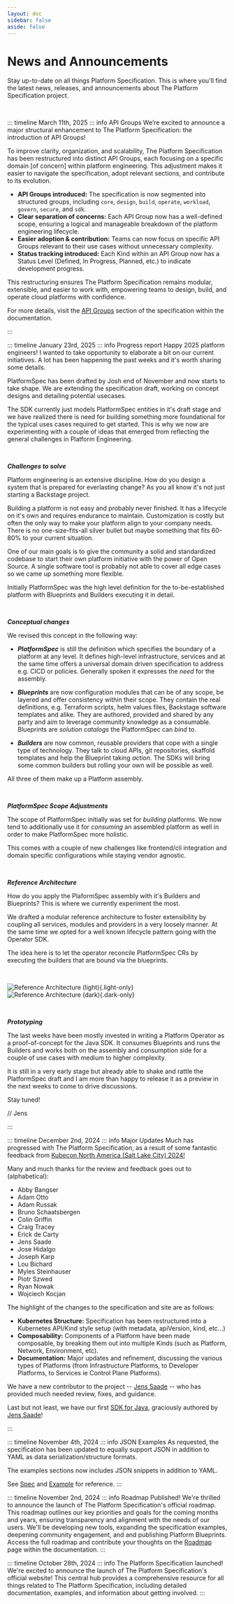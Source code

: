 ```yaml
---
layout: doc
sidebar: false
aside: false
---
```


# News and Announcements

Stay up-to-date on all things Platform Specification.  This is where you'll find the latest news, releases, and announcements about The Platform Specification project.

<p>&nbsp;</p>

::: timeline March 11th, 2025
::: info API Groups
We’re excited to announce a major structural enhancement to The Platform Specification: the introduction of API Groups!

To improve clarity, organization, and scalability, The Platform Specification has been restructured into distinct API Groups, each focusing on a specific domain [of concern] within platform engineering.  This adjustment makes it easier to navigate the specification, adopt relevant sections, and contribute to its evolution.

* **API Groups introduced:**  The specification is now segmented into structured groups, including `core`, `design`, `build`, `operate`, `workload`, `govern`, `secure`, and `sdk`.
* **Clear separation of concerns:**  Each API Group now has a well-defined scope, ensuring a logical and manageable breakdown of the platform engineering lifecycle.
* **Easier adoption & contribution:**  Teams can now focus on specific API Groups relevant to their use cases without unnecessary complexity.
* **Status tracking introduced:**  Each Kind within an API Group now has a Status Level (Defined, In Progress, Planned, etc.) to indicate development progress.

This restructuring ensures The Platform Specification remains modular, extensible, and easier to work with, empowering teams to design, build, and operate cloud platforms with confidence.

For more details, visit the [API Groups](./docs/spec/spec#api-groups) section of the specification within the documentation.

:::

::: timeline January 23rd, 2025
::: info Progress report
Happy 2025 platform engineers! I wanted to take opportunity to elaborate a bit on our current initiatives.
A lot has been happening the past weeks and it's worth sharing some details.

PlatformSpec has been drafted by Josh end of November and now starts to take shape. We are extending the specification draft, working on concept designs and detailing potential usecases.

The SDK currently just models PlatformSpec entities in it's draft stage and we have realized there is need for building something more foundational for the typical uses cases required to get started. This is why we now are experimenting with a couple of ideas that emerged from reflecting the general challenges in Platform Engineering.

<p>&nbsp;</p>

***Challenges to solve***

Platform engineering is an extensive discipline. How do you design a system that is prepared for everlasting change?
As you all know it's not just starting a Backstage project.

Building a platform is not easy and probably never finished. It has a lifecycle on it's own and requires endurance to maintain. Customization is costly but often the only way to make your platform align to your company needs. There is no one-size-fits-all silver bullet but maybe something that fits 60-80% to your current situation.

One of our main goals is to give the community a solid and standardized codebase to start their own platform initiative with the power of Open Source. A single software tool is probably not able to cover all edge cases so we came up something more flexible.

Initially PlatformSpec was the high level definition for the to-be-established platform with Blueprints and Builders executing it in detail.

<p>&nbsp;</p>

***Conceptual changes***

We revised this concept in the following way:

* ***PlatformSpec*** is still the definition which specifies the boundary of a platform at any level. It defines high-level infrastructure, services and at the same time offers a universal domain driven specification to address e.g. CICD or policies. Generally spoken it expresses the _need_ for the assembly.

* ***Blueprints*** are now configuration modules that can be of any scope, be layered and offer consistency within their scope. They contain the real definitions, e.g. Terraform scripts, helm values files, Backstage software templates and alike. They are authored, provided and shared by any party and aim to leverage community knowledge as a consumable. Blueprints are _solution  catalogs_ the PlatformSpec can _bind_ to.

* ***Builders*** are now common, reusable providers that cope with a single type of technology. They talk to cloud APIs, git repositories, skaffold templates and help the Blueprint taking _action_.
The SDKs will bring some common builders but rolling your own will be possible as well.

All three of them make up a Platform assembly.

<p>&nbsp;</p>

***PlatformSpec Scope Adjustments***

The scope of PlatformSpec initially was set for _building_ platforms. We now tend to additionally use it for _consuming_ an assembled platform as well in order to make PlatformSpec more holistic.

This comes with a couple of new challenges like frontend/cli integration and domain specific configurations while staying vendor agnostic.


<p>&nbsp;</p>

***Reference Architecture***

How do you apply the PlaformSpec assembly with it's Builders and Blueprints?
This is where we currently experiment the most.

We drafted a modular reference architecture to foster extensibility by coupling all services, modules and providers in a very loosely manner. At the same time we opted for a well known lifecycle pattern going with the Operator SDK.

The idea here is to let the operator reconcile PlatformSpec CRs by executing the builders that are bound via the blueprints.


<p>&nbsp;</p>

![Reference Architecture (light)](/arch8-light.png){.light-only}
![Reference Architecture (dark)](/arch8.svg){.dark-only}

<p>&nbsp;</p>

***Prototyping***



The last weeks have been mostly invested in writing a Platform Operator as a proof-of-concept for the Java SDK. It consumes Blueprints and runs the Builders and works both on the assembly and consumption side for a couple of use cases with medium to higher complexity.

It is still in a very early stage but already able to shake and rattle the PlatformSpec draft and I am more than happy to release it as a preview in the next weeks to come to drive discussions.

Stay tuned!

// Jens

:::

::: timeline December 2nd, 2024
::: info Major Updates
Much has progressed with The Platform Specification, as a result of some fantastic feedback from [Kubecon North America (Salt Lake City) 2024!](https://events.linuxfoundation.org/kubecon-cloudnativecon-north-america/)

Many and much thanks for the review and feedback goes out to (alphabetical):

  - Abby Bangser
  - Adam Otto
  - Adam Russak
  - Bruno Schaatsbergen
  - Colin Griffin
  - Craig Tracey
  - Erick de Carty
  - Jens Saade
  - Jose Hidalgo
  - Joseph Karp
  - Lou Bichard
  - Myles Steinhauser
  - Piotr Szwed
  - Ryan Nowak
  - Wojciech Kocjan

The highlight of the changes to the specification and site are as follows:

  * **Kubernetes Structure:**  Specification has been restructured into a Kubernetes API/Kind style setup (with metadata, apiVersion, kind, etc...)
  * **Composability:**  Components of a Platform have been made composable, by breaking them out into multiple Kinds (such as Platform, Network, Environment, etc).
  * **Documentation:**  Major updates and refinement, discussing the various types of Platforms (from Infrastructure Platforms, to Developer Platforms, to Services ie Control Plane Platforms).

We have a new contributor to the project -- [Jens Saade](https://github.com/jenssaade) -- who has provided much needed review, fixes, and guidance.

Last but not least, we have our first [SDK for Java](https://github.com/verticle-io/platformspec-model-java), graciously authored by [Jens Saade](https://github.com/jenssaade)!

:::

::: timeline November 4th, 2024
::: info JSON Examples
As requested, the specification has been updated to equally support JSON in addition to YAML as data serialization/structure formats.

The examples sections now includes JSON snippets in addition to YAML.

See [Spec](docs/spec/spec) and [Example](docs/spec/example) for reference.
:::

::: timeline November 2nd, 2024
::: info Roadmap Published!
We're thrilled to announce the launch of The Platform Specification's official roadmap.  This roadmap outlines our key priorities and goals for the coming months and years, ensuring transparency and alignment with the needs of our users.  We'll be developing new tools, expanding the specification examples, deepening community engagement, and and publishing Platform Blueprints.  Access the full roadmap and contribute your thoughts on the [Roadmap](docs/project/roadmap) page within the documentation.
:::

::: timeline October 28th, 2024
::: info The Platform Specification launched!
We're excited to announce the launch of The Platform Specification's official website! This central hub provides a comprehensive resource for all things related to The Platform Specification, including detailed documentation, examples, and information about getting involved.
:::
